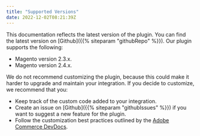 ```yaml
---
title: "Supported Versions"
date: 2022-12-02T08:21:39Z
---
```


This documentation reflects the latest version of the plugin. You can find the latest version on [Github]({{% siteparam "githubRepo" %}}). Our plugin supports the following:
+ Magento version 2.3.x.
+ Magento version 2.4.x.

We do not recommend customizing the plugin, because this could make it harder to upgrade and maintain your integration. If you decide to customize, we recommend that you:
+ Keep track of the custom code added to your integration.
+ Create an issue on [Github]({{% siteparam "githubIssues" %}}) if you want to suggest a new feature for the plugin.
+ Follow the customization best practices outlined by the [Adobe Commerce DevDocs](https://developer.adobe.com/commerce/php/architecture/modules/).

